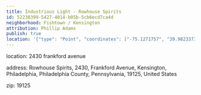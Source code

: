 ```yaml
---
title: Industrious Light - Rowhouse Spirits
id: 52238399-5427-4014-b05b-5cb6ecd7ca4d
neighborhood: Fishtown / Kensington
attribution: Phillip Adams
publish: true
location: '{"type": "Point", "coordinates": ["-75.1271757", "39.9823373"]}'
---
```


location: 2430 frankford avenue


            






            
address: Rowhouse Spirits, 2430, Frankford Avenue, Kensington, Philadelphia, Philadelphia County, Pennsylvania, 19125, United States



zip: 19125



                